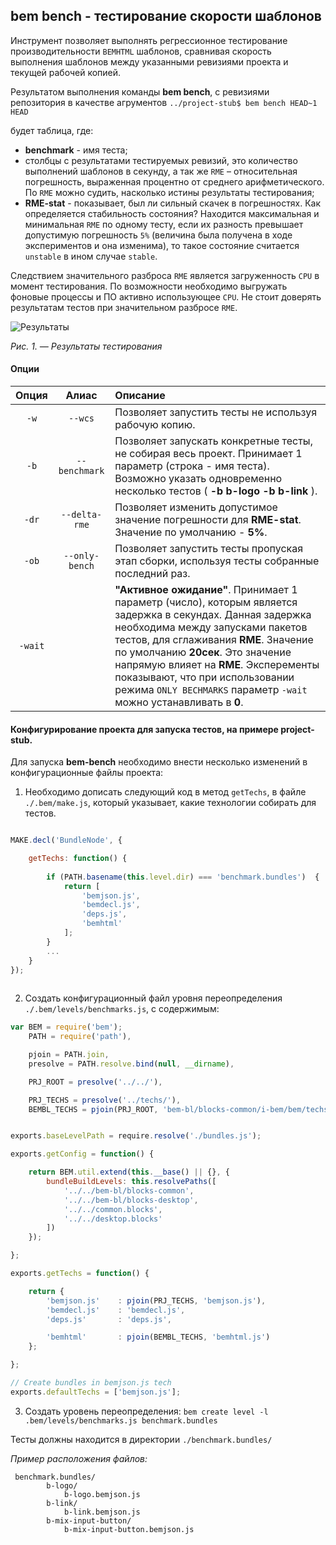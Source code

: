 ## bem bench - тестирование скорости шаблонов


Инструмент позволяет выполнять регрессионное тестирование производительности `BEMHTML` шаблонов, сравнивая скорость выполнения шаблонов между указанными ревизиями проекта и текущей рабочей копией.

Результатом выполнения команды **bem bench**, с ревизиями репозитория в качестве агрументов
`../project-stub$ bem bench HEAD~1 HEAD`

будет таблица, где:
 - **benchmark** - имя теста;
 - столбцы с результатами тестируемых ревизий, это количество выполнений шаблонов в секунду, а так же `RME` – относительная погрешность, выраженная процентно от среднего арифметического. По `RME` можно судить, насколько истины результаты тестирования;
 - **RME-stat** - показывает, был ли сильный скачек в погрешностях. Как определяется стабильность состояния? Находится максимальная и минимальная `RME` по одному тесту, если их разность превышает допустимую погрешность `5%` (величина была получена в ходе экспериментов и она изменима), то такое состояние считается `unstable` в ином случае `stable`.

Следствием значительного разброса `RME` является загруженность `CPU` в момент тестирования. По возможности необходимо выгружать фоновые процессы и ПО активно использующее `CPU`. Не стоит доверять результатам тестов при значительном разбросе `RME`.

![Результаты](https://raw.github.com/bem/bem-tools/bench/docs/bem-bench/bem-bench.ru.jpg "Рисунок 1 — Результаты тестирования")

*Рис. 1. — Результаты тестирования*

#### Опции

 Опция | Алиас   | Описание|
:-------:|:-------:| :-------|
| `-w`    | `--wcs` | Позволяет запустить тесты не используя рабочую копию. |
| `-b`    | `--benchmark` | Позволяет запускать конкретные тесты, не собирая весь проект. Принимает 1 параметр (строка - имя теста). Возможно указать одновременно несколько тестов ( **-b b-logo -b b-link** ).|
| `-dr`    | `--delta-rme` | Позволяет изменить допустимое значение погрешности для **RME-stat**. Значение по умолчанию - **5%**. |
| `-ob`    | `--only-bench` | Позволяет запустить тесты пропуская этап сборки, используя тесты собранные последний раз. |
| `-wait`    |  | **"Активное ожидание"**. Принимает 1 параметр (число), которым является задержка в секундах. Данная задержка необходима между запусками пакетов тестов, для сглаживания **RME**. Значение по умолчанию **20сек**. Это значение напрямую влияет на **RME**. Эксперементы показывают, что при использовании режима `ONLY BECHMARKS` параметр `-wait` можно устанавливать в **0**.|

#### Конфигурирование проекта для запуска тестов, на примере **project-stub**.

Для запуска **bem-bench** необходимо внести несколько изменений в конфигурационные файлы проекта:

1) Необходимо дописать следующий код  в метод `getTechs`, в файлe `./.bem/make.js`, который указывает, какие технологии собирать для тестов.

```js

MAKE.decl('BundleNode', {

    getTechs: function() {
        
        if (PATH.basename(this.level.dir) === 'benchmark.bundles')  {
            return [
                'bemjson.js',
                'bemdecl.js',
                'deps.js',
                'bemhtml'
            ];
        }
        ...
    }
});    
        
```

2) Создать конфигурационный файл уровня переопределения `./.bem/levels/benchmarks.js`, с содержимым:

```js
var BEM = require('bem');
    PATH = require('path'),

    pjoin = PATH.join,
    presolve = PATH.resolve.bind(null, __dirname),

    PRJ_ROOT = presolve('../../'),

    PRJ_TECHS = presolve('../techs/'),
    BEMBL_TECHS = pjoin(PRJ_ROOT, 'bem-bl/blocks-common/i-bem/bem/techs');


exports.baseLevelPath = require.resolve('./bundles.js');

exports.getConfig = function() {

    return BEM.util.extend(this.__base() || {}, {
        bundleBuildLevels: this.resolvePaths([
            '../../bem-bl/blocks-common',
            '../../bem-bl/blocks-desktop',
            '../../common.blocks',
            '../../desktop.blocks'
        ])
    });

};

exports.getTechs = function() {

    return {
        'bemjson.js'    : pjoin(PRJ_TECHS, 'bemjson.js'),
        'bemdecl.js'    : 'bemdecl.js',
        'deps.js'       : 'deps.js',

        'bemhtml'       : pjoin(BEMBL_TECHS, 'bemhtml.js')
    };

};

// Create bundles in bemjson.js tech
exports.defaultTechs = ['bemjson.js'];
```

3) Создать уровень переопределения:
`bem create level -l .bem/levels/benchmarks.js benchmark.bundles`

Тесты должны находится в директории `./benchmark.bundles/`

*Пример расположения файлов:*
```
 benchmark.bundles/
        b-logo/
            b-logo.bemjson.js
        b-link/
            b-link.bemjson.js
        b-mix-input-button/
            b-mix-input-button.bemjson.js    
```
